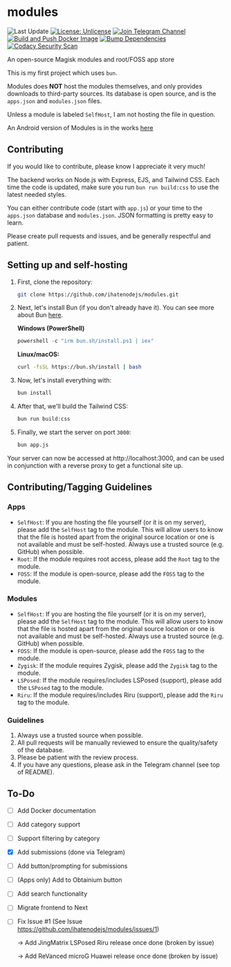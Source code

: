 # modules

![Last Update](https://img.shields.io/badge/last_update-17_Feb_2024-blue)
[![License: Unlicense](https://img.shields.io/badge/license-Unlicense-blue.svg)](http://unlicense.org/)
[![Join Telegram Channel](https://img.shields.io/badge/join_channel-telegram-blue)](https://t.me/pontushub)
[![Build and Push Docker Image](https://github.com/ihatenodejs/modules/actions/workflows/docker.yml/badge.svg)](https://github.com/ihatenodejs/modules/actions/workflows/docker.yml)
[![Bump Dependencies](https://github.com/ihatenodejs/modules/actions/workflows/bump.yml/badge.svg)](https://github.com/ihatenodejs/modules/actions/workflows/bump.yml)
[![Codacy Security Scan](https://github.com/ihatenodejs/modules/actions/workflows/codacy.yml/badge.svg)](https://github.com/ihatenodejs/modules/actions/workflows/codacy.yml)

An open-source Magisk modules and root/FOSS app store

This is my first project which uses `bun`.

Modules does **NOT** host the modules themselves, and only provides downloads to third-party sources. Its database is open source, and is the `apps.json` and `modules.json` files.

Unless a module is labeled `SelfHost`, I am not hosting the file in question.

An Android version of Modules is in the works [here](https://git.pontusmail.org/aidan/modules-android)

## Contributing

If you would like to contribute, please know I appreciate it very much!

The backend works on Node.js with Express, EJS, and Tailwind CSS. Each time the code is updated, make sure you run `bun run build:css` to use the latest needed styles.

You can either contribute code (start with `app.js`) or your time to the `apps.json` database and `modules.json`. JSON formatting is pretty easy to learn.

Please create pull requests and issues, and be generally respectful and patient. 

## Setting up and self-hosting

1. First, clone the repository:

   ```bash
   git clone https://github.com/ihatenodejs/modules.git
   ```

2. Next, let's install Bun (if you don't already have it). You can see more about Bun [here](https://bun.sh/).

   **Windows (PowerShell)**

   ```powershell
   powershell -c "irm bun.sh/install.ps1 | iex"
   ```

   **Linux/macOS:**

   ```bash
   curl -fsSL https://bun.sh/install | bash
   ```

3. Now, let's install everything with:

   ```bash
   bun install
   ```

4. After that, we'll build the Tailwind CSS:

   ```bash
   bun run build:css
   ```

5. Finally, we start the server on port `3000`:

   ```bash
   bun app.js
   ```

Your server can now be accessed at http://localhost:3000, and can be used in conjunction with a reverse proxy to get a functional site up.

## Contributing/Tagging Guidelines

### Apps

- `SelfHost`: If you are hosting the file yourself (or it is on my server), please add the `SelfHost` tag to the module. This will allow users to know that the file is hosted apart from the original source location or one is not available and must be self-hosted. Always use a trusted source (e.g. GitHub) when possible.
- `Root`: If the module requires root access, please add the `Root` tag to the module.
- `FOSS`: If the module is open-source, please add the `FOSS` tag to the module.

### Modules

- `SelfHost`: If you are hosting the file yourself (or it is on my server), please add the `SelfHost` tag to the module. This will allow users to know that the file is hosted apart from the original source location or one is not available and must be self-hosted. Always use a trusted source (e.g. GitHub) when possible.
- `FOSS`: If the module is open-source, please add the `FOSS` tag to the module.
- `Zygisk`: If the module requires Zygisk, please add the `Zygisk` tag to the module.
- `LSPosed`: If the module requires/includes LSPosed (support), please add the `LSPosed` tag to the module.
- `Riru`: If the module requires/includes Riru (support), please add the `Riru` tag to the module.

### Guidelines

1. Always use a trusted source when possible.
2. All pull requests will be manually reviewed to ensure the quality/safety of the database.
3. Please be patient with the review process.
4. If you have any questions, please ask in the Telegram channel (see top of README).

## To-Do

- [ ] Add Docker documentation
- [ ] Add category support
- [ ] Support filtering by category
- [X] Add submissions (done via Telegram)
- [ ] Add button/prompting for submissions
- [ ] (Apps only) Add to Obtainium button
- [ ] Add search functionality
- [ ] Migrate frontend to Next
- [ ] Fix Issue #1 (See Issue <https://github.com/ihatenodejs/modules/issues/1>)

   -> Add JingMatrix LSPosed Riru release once done (broken by issue)

   -> Add ReVanced microG Huawei release once done (broken by issue)
